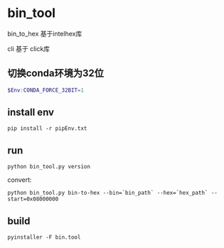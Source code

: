 # bin_tool

bin_to_hex 基于intelhex库

cli 基于 click库



## 切换conda环境为32位

```powershell
$Env:CONDA_FORCE_32BIT=1
```





## install env

```shell
pip install -r pipEnv.txt
```



## run

```shell
python bin_tool.py version
```

 convert:

```shell
python bin_tool.py bin-to-hex --bin=`bin_path` --hex=`hex_path` --start=0x08000000
```





## build

```shell
pyinstaller -F bin.tool
```



